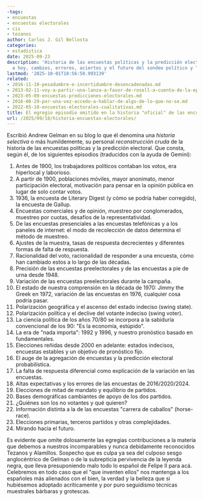 ```yaml
---
-tags:
- encuestas
- encuestas electorales
- cis
- tezanos
author: Carlos J. Gil Bellosta
categories:
- estadística
date: 2025-09-23
description: 'Historia de las encuestas políticas y la predicción electoral: de 1900
  a hoy, cambios, errores, aciertos y el futuro del sondeo político y Tezanos'
lastmod: '2025-10-01T18:56:50.993139'
related:
- 2016-11-10-pesadumbre-e-incertidumbre-desencadenadas.md
- 2013-02-11-voy-a-partir-una-lanza-a-favor-de-rosell-a-cuenta-de-la-epa.md
- 2023-05-09-encuestas-predicciones-electorales.md
- 2016-06-29-por-una-vez-accedo-a-hablar-de-algo-de-lo-que-no-se.md
- 2022-05-10-encuestas-electorales-cualitativas.md
title: El egregio episodio omitido en la historia "oficial" de las encuestas electorales
url: /2025/09/18/historia-encuestas-electorales/
---
```


Escribió Andrew Gelman en su blog lo que él denomina una _historia selectiva_ o más humildemente, su personal _reconstrucción cruda_ de la historia de las encuestas políticas y la predicción electoral. Que consta, según él, de los siguientes episodios (traducidos con la ayuda de Gemini):

1. Antes de 1900, los trabajadores políticos contaban los votos, era hiperlocal y laborioso.
1. A partir de 1900, poblaciones móviles, mayor anonimato, menor participación electoral, motivación para pensar en la opinión pública en lugar de solo contar votos.
1. 1936, la encuesta de Literary Digest (y cómo se podría haber corregido), la encuesta de Gallup.
1. Encuestas comerciales y de opinión, muestreo por conglomerados, muestreo por cuotas, desafíos de la representatividad.
1. De las encuestas presenciales a las encuestas telefónicas y a los paneles de internet: el modo de recolección de datos determina el método de muestreo.
1. Ajustes de la muestra, tasas de respuesta decrecientes y diferentes formas de falta de respuesta.
1. Racionalidad del voto, racionalidad de responder a una encuesta, cómo han cambiado estos a lo largo de las décadas.
1. Precisión de las encuestas preelectorales y de las encuestas a pie de urna desde 1948.
1. Variación de las encuestas preelectorales durante la campaña.
1. El estado de nuestra comprensión en la década de 1970: Jimmy the Greek en 1972, variación de las encuestas en 1976, cualquier cosa podría pasar.
1. Polarización geográfica y el ascenso del estado indeciso (swing state).
1. Polarización política y el declive del votante indeciso (swing voter).
1. La ciencia política de los años 70/80 se incorpora a la sabiduría convencional de los 90: "Es la economía, estúpido".
1. La era de "nada importa": 1992 y 1996, y nuestro pronóstico basado en fundamentales.
1. Elecciones reñidas desde 2000 en adelante: estados indecisos, encuestas estables y un objetivo de pronóstico fijo.
1. El auge de la agregación de encuestas y la predicción electoral probabilística.
1. La falta de respuesta diferencial como explicación de la variación en las encuestas.
1. Altas expectativas y los errores de las encuestas de 2016/2020/2024.
1. Elecciones de mitad de mandato y equilibrio de partidos.
1. Bases demográficas cambiantes de apoyo de los dos partidos.
1. ¿Quiénes son los no votantes y qué quieren?
1. Información distinta a la de las encuestas "carrera de caballos" (horse-race).
1. Elecciones primarias, terceros partidos y otras complejidades.
1. Mirando hacia el futuro.

Es evidente que omite dolosamente las egregias contribuciones a la materia que debemos a nuestros incomparables y nunca debidamente reconocidos Tezanos y Alamillos. Sospecho que es culpa ya sea del culposo sesgo anglocéntrico de Gelman o de la subrepticia pervivencia de la leyenda negra, que lleva presuponiendo malo todo lo español de Felipe II para acá. Celebremos en todo caso que el "que inventen ellos" nos mantenga a los españoles más alienados con el bien, la verdad y la belleza que si hubiésemos adoptado acríticamente y por puro seguidismo técnicas muestrales bárbaras y grotescas.